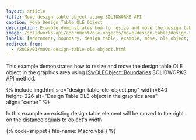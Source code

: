 ```yaml
---
layout: article
title: Move design table object using SOLIDWORKS API
caption: Move Design Table OLE Object
description: Example demonstrates how to resize and move the design table OLE object in the model graphics area
image: /solidworks-api/adornment/ole-objects/move-design-table/design-table-ole-object.png
labels: [adornment, boundary, design table, example, move, ole object, solidworks api]
redirect-from:
  - /2018/03/move-design-table-ole-object.html
---
```

This example demonstrates how to resize and move the design table OLE object in the graphics area using [ISwOLEObject::Boundaries](http://help.solidworks.com/2018/english/api/sldworksapi/solidworks.interop.sldworks~solidworks.interop.sldworks.iswoleobject~boundaries.html) SOLIDWORKS API method.

{% include img.html src="design-table-ole-object.png" width=640 height=226 alt="Design Table OLE object in the graphics area" align="center" %}

In this example an existing design table element will be moved to the right on the distance equals to object's width

{% code-snippet { file-name: Macro.vba } %}
